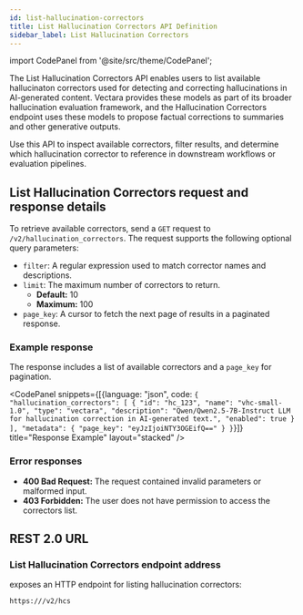 ```yaml
---
id: list-hallucination-correctors
title: List Hallucination Correctors API Definition
sidebar_label: List Hallucination Correctors
---
```



import CodePanel from '@site/src/theme/CodePanel';

The List Hallucination Correctors API enables users to list available 
hallucinaton correctors used for detecting and correcting hallucinations in 
AI-generated content. Vectara provides these models as part of its broader 
hallucination evaluation framework, and the Hallucination Correctors endpoint 
uses these models to propose factual corrections to summaries and other 
generative outputs.

Use this API to inspect available correctors, filter results, and determine 
which hallucination corrector to reference in downstream workflows or 
evaluation pipelines.

## List Hallucination Correctors request and response details

To retrieve available correctors, send a `GET` request to 
`/v2/hallucination_correctors`. The request supports the following 
optional query parameters:

* `filter`: A regular expression used to match corrector names and descriptions.
* `limit`: The maximum number of correctors to return.  
  - **Default:** 10  
  - **Maximum:** 100
* `page_key`: A cursor to fetch the next page of results in a paginated 
  response.

### Example response

The response includes a list of available correctors and a `page_key` for 
pagination.

<CodePanel snippets={[{language: "json", code: `{
   "hallucination_correctors": [
     {
      "id": "hc_123",
      "name": "vhc-small-1.0",
      "type": "vectara",
      "description": "Qwen/Qwen2.5-7B-Instruct LLM for hallucination correction in AI-generated text.",
      "enabled": true
     }
   ],
   "metadata": {
     "page_key": "eyJzIjoiNTY3OGEifQ=="
   }
}`}]} title="Response Example" layout="stacked" />

### Error responses

* **400 Bad Request:** The request contained invalid parameters or malformed 
  input.
* **403 Forbidden:** The user does not have permission to access the correctors 
  list.

## REST 2.0 URL

### List Hallucination Correctors endpoint address

<Config v="names.product"/> exposes an HTTP endpoint for listing hallucination 
correctors:

<code>https://<Config v="domains.rest.indexing"/>/v2/hcs</code>

